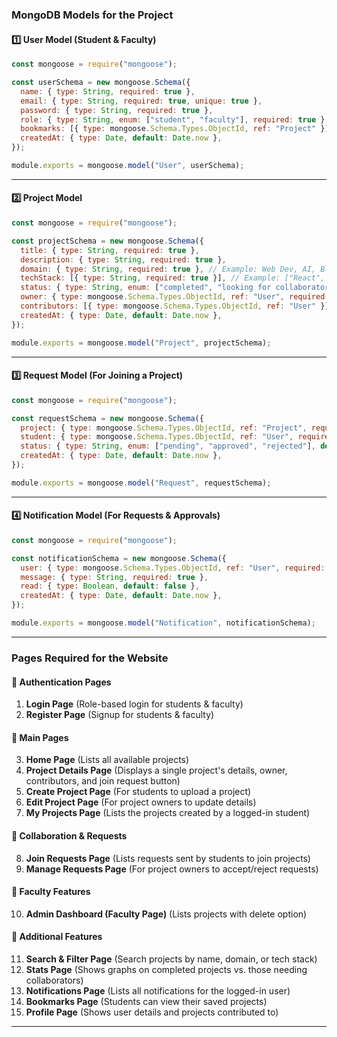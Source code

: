 ### **MongoDB Models for the Project**  

#### 1️⃣ **User Model (Student & Faculty)**  
```javascript
const mongoose = require("mongoose");

const userSchema = new mongoose.Schema({
  name: { type: String, required: true },
  email: { type: String, required: true, unique: true },
  password: { type: String, required: true },
  role: { type: String, enum: ["student", "faculty"], required: true }, // Role-based authentication
  bookmarks: [{ type: mongoose.Schema.Types.ObjectId, ref: "Project" }], // Bookmarked projects for students
  createdAt: { type: Date, default: Date.now },
});

module.exports = mongoose.model("User", userSchema);
```

---

#### 2️⃣ **Project Model**  
```javascript
const mongoose = require("mongoose");

const projectSchema = new mongoose.Schema({
  title: { type: String, required: true },
  description: { type: String, required: true },
  domain: { type: String, required: true }, // Example: Web Dev, AI, Blockchain, etc.
  techStack: [{ type: String, required: true }], // Example: ["React", "Node.js", "MongoDB"]
  status: { type: String, enum: ["completed", "looking for collaborators"], default: "looking for collaborators" },
  owner: { type: mongoose.Schema.Types.ObjectId, ref: "User", required: true }, // Owner of the project
  contributors: [{ type: mongoose.Schema.Types.ObjectId, ref: "User" }], // Students who joined the project
  createdAt: { type: Date, default: Date.now },
});

module.exports = mongoose.model("Project", projectSchema);
```

---

#### 3️⃣ **Request Model (For Joining a Project)**  
```javascript
const mongoose = require("mongoose");

const requestSchema = new mongoose.Schema({
  project: { type: mongoose.Schema.Types.ObjectId, ref: "Project", required: true },
  student: { type: mongoose.Schema.Types.ObjectId, ref: "User", required: true },
  status: { type: String, enum: ["pending", "approved", "rejected"], default: "pending" },
  createdAt: { type: Date, default: Date.now },
});

module.exports = mongoose.model("Request", requestSchema);
```

---

#### 4️⃣ **Notification Model (For Requests & Approvals)**  
```javascript
const mongoose = require("mongoose");

const notificationSchema = new mongoose.Schema({
  user: { type: mongoose.Schema.Types.ObjectId, ref: "User", required: true },
  message: { type: String, required: true },
  read: { type: Boolean, default: false },
  createdAt: { type: Date, default: Date.now },
});

module.exports = mongoose.model("Notification", notificationSchema);
```

---

### **Pages Required for the Website**  

#### **🔹 Authentication Pages**
1. **Login Page** (Role-based login for students & faculty)  
2. **Register Page** (Signup for students & faculty)  

#### **🔹 Main Pages**
3. **Home Page** (Lists all available projects)  
4. **Project Details Page** (Displays a single project's details, owner, contributors, and join request button)  
5. **Create Project Page** (For students to upload a project)  
6. **Edit Project Page** (For project owners to update details)  
7. **My Projects Page** (Lists the projects created by a logged-in student)  

#### **🔹 Collaboration & Requests**
8. **Join Requests Page** (Lists requests sent by students to join projects)  
9. **Manage Requests Page** (For project owners to accept/reject requests)  

#### **🔹 Faculty Features**
10. **Admin Dashboard (Faculty Page)** (Lists projects with delete option)  

#### **🔹 Additional Features**
11. **Search & Filter Page** (Search projects by name, domain, or tech stack)  
12. **Stats Page** (Shows graphs on completed projects vs. those needing collaborators)  
13. **Notifications Page** (Lists all notifications for the logged-in user)  
14. **Bookmarks Page** (Students can view their saved projects)  
15. **Profile Page** (Shows user details and projects contributed to)  

---

